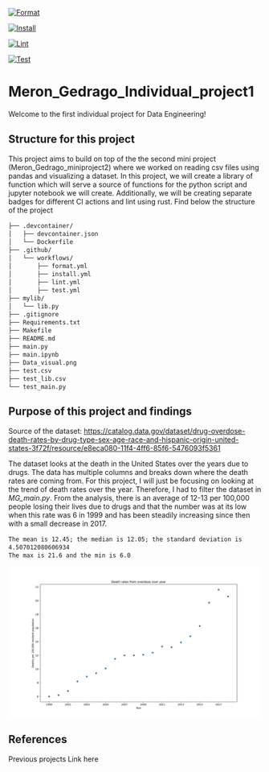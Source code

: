 [![Format](https://github.com/nogibjj/Meron_Gedrago_individual1/actions/workflows/format.yml/badge.svg)](https://github.com/nogibjj/Meron_Gedrago_individual1/actions/workflows/format.yml)

[![Install](https://github.com/nogibjj/Meron_Gedrago_individual1/actions/workflows/install.yml/badge.svg)](https://github.com/nogibjj/Meron_Gedrago_individual1/actions/workflows/install.yml)

[![Lint](https://github.com/nogibjj/Meron_Gedrago_individual1/actions/workflows/lint.yml/badge.svg)](https://github.com/nogibjj/Meron_Gedrago_individual1/actions/workflows/lint.yml)

[![Test](https://github.com/nogibjj/Meron_Gedrago_individual1/actions/workflows/test.yml/badge.svg)](https://github.com/nogibjj/Meron_Gedrago_individual1/actions/workflows/test.yml)


# Meron_Gedrago_Individual_project1 

Welcome to the first individual project for Data Engineering!

## Structure for this project 

This project aims to build on top of the the second mini project (Meron_Gedrago_miniproject2) where we worked on reading csv files using pandas and visualizing a dataset. In this project, we will create a library of function which will serve a source of functions for the python script and jupyter notebook we will create. Additionally, we will be creating separate badges for different CI actions and lint using rust. Find below the structure of the project

```
├── .devcontainer/
│   ├── devcontainer.json
│   └── Dockerfile
├── .github/
│   └── workflows/
│       ├── format.yml
│       ├── install.yml
│       ├── lint.yml
│       ├── test.yml
├── mylib/
│   └── lib.py
├── .gitignore
├── Requirements.txt
├── Makefile
├── README.md
├── main.py
├── main.ipynb
├── Data_visual.png
├── test.csv
├── test_lib.csv
└── test_main.py

```

## Purpose of this project and findings 

Source of the dataset: https://catalog.data.gov/dataset/drug-overdose-death-rates-by-drug-type-sex-age-race-and-hispanic-origin-united-states-3f72f/resource/e8eca080-11f4-4ff6-85f6-5476093f5361 

The dataset looks at the death in the United States over the years due to drugs. The data has multiple columns and breaks down where the death rates are coming from. For this project, 
I will just be focusing on looking at the trend of death rates over the year. Therefore, I had to filter the dataset in *MG_main.py*. 
From the analysis, there is an average of 12-13 per 100,000 people losing their lives due to drugs and that the number was at its low when this rate was 6 in 1999 and has been steadily increasing since then with a small decrease in 2017. 

```
The mean is 12.45; the median is 12.05; the standard deviation is 4.507012080606934
The max is 21.6 and the min is 6.0

```


<img src="Data_visual.png" alt="alt text" width="1000">



## References 
Previous projects 
Link here 